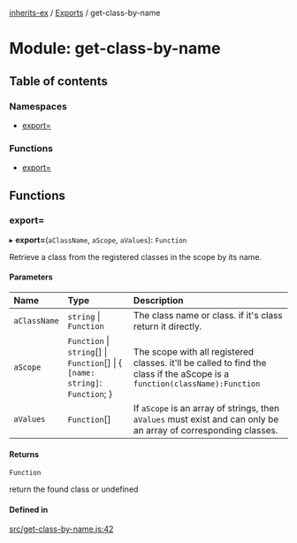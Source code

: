 [inherits-ex](../README.md) / [Exports](../modules.md) / get-class-by-name

# Module: get-class-by-name

## Table of contents

### Namespaces

- [export&#x3D;](get_class_by_name.export_.md)

### Functions

- [export&#x3D;](get_class_by_name.md#export&#x3D;)

## Functions

### export&#x3D;

▸ **export=**(`aClassName`, `aScope`, `aValues`): `Function`

Retrieve a class from the registered classes in the scope by its name.

#### Parameters

| Name | Type | Description |
| :------ | :------ | :------ |
| `aClassName` | `string` \| `Function` | The class name or class. if it's class return it directly. |
| `aScope` | `Function` \| `string`[] \| `Function`[] \| { `[name: string]`: `Function`;  } | The scope with all registered classes. it'll be called to find the class if the aScope is a `function(className):Function` |
| `aValues` | `Function`[] | If `aScope` is an array of strings, then `aValues` must exist and can only be an array of corresponding classes. |

#### Returns

`Function`

return the found class or undefined

#### Defined in

[src/get-class-by-name.js:42](https://github.com/snowyu/inherits-ex.js/blob/3460e26/src/get-class-by-name.js#L42)
